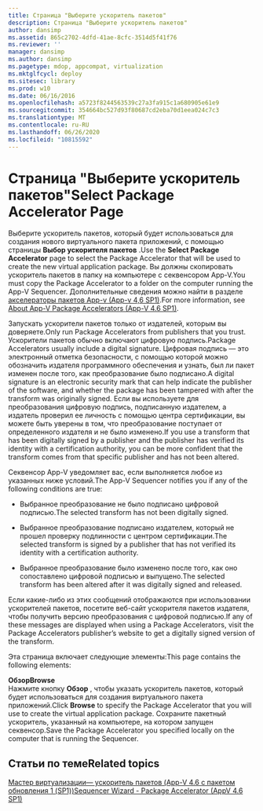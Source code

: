 ```yaml
---
title: Страница "Выберите ускоритель пакетов"
description: Страница "Выберите ускоритель пакетов"
author: dansimp
ms.assetid: 865c2702-4dfd-41ae-8cfc-3514d5f41f76
ms.reviewer: ''
manager: dansimp
ms.author: dansimp
ms.pagetype: mdop, appcompat, virtualization
ms.mktglfcycl: deploy
ms.sitesec: library
ms.prod: w10
ms.date: 06/16/2016
ms.openlocfilehash: a5723f8244563539c27a3fa915c1a680905e61e9
ms.sourcegitcommit: 354664bc527d93f80687cd2eba70d1eea024c7c3
ms.translationtype: MT
ms.contentlocale: ru-RU
ms.lasthandoff: 06/26/2020
ms.locfileid: "10815592"
---
```

# <span data-ttu-id="b3127-103">Страница "Выберите ускоритель пакетов"</span><span class="sxs-lookup"><span data-stu-id="b3127-103">Select Package Accelerator Page</span></span>


<span data-ttu-id="b3127-104">Выберите ускоритель пакетов, который будет использоваться для создания нового виртуального пакета приложений, с помощью страницы **Выбор ускорителя пакетов** .</span><span class="sxs-lookup"><span data-stu-id="b3127-104">Use the **Select Package Accelerator** page to select the Package Accelerator that will be used to create the new virtual application package.</span></span> <span data-ttu-id="b3127-105">Вы должны скопировать ускоритель пакетов в папку на компьютере с секвенсором App-V.</span><span class="sxs-lookup"><span data-stu-id="b3127-105">You must copy the Package Accelerator to a folder on the computer running the App-V Sequencer.</span></span> <span data-ttu-id="b3127-106">Дополнительные сведения можно найти в разделе [акселераторы пакетов App-v (App-v 4,6 SP1)](about-app-v-package-accelerators--app-v-46-sp1-.md).</span><span class="sxs-lookup"><span data-stu-id="b3127-106">For more information, see [About App-V Package Accelerators (App-V 4.6 SP1)](about-app-v-package-accelerators--app-v-46-sp1-.md).</span></span>

<span data-ttu-id="b3127-107">Запускать ускорители пакетов только от издателей, которым вы доверяете.</span><span class="sxs-lookup"><span data-stu-id="b3127-107">Only run Package Accelerators from publishers that you trust.</span></span> <span data-ttu-id="b3127-108">Ускорители пакетов обычно включают цифровую подпись.</span><span class="sxs-lookup"><span data-stu-id="b3127-108">Package Accelerators usually include a digital signature.</span></span> <span data-ttu-id="b3127-109">Цифровая подпись — это электронный отметка безопасности, с помощью которой можно обозначить издателя программного обеспечения и узнать, был ли пакет изменен после того, как преобразование было подписано.</span><span class="sxs-lookup"><span data-stu-id="b3127-109">A digital signature is an electronic security mark that can help indicate the publisher of the software, and whether the package has been tampered with after the transform was originally signed.</span></span> <span data-ttu-id="b3127-110">Если вы используете для преобразования цифровую подпись, подписанную издателем, а издатель проверил ее личность с помощью центра сертификации, вы можете быть уверены в том, что преобразование поступает от определенного издателя и не было изменено.</span><span class="sxs-lookup"><span data-stu-id="b3127-110">If you use a transform that has been digitally signed by a publisher and the publisher has verified its identity with a certification authority, you can be more confident that the transform comes from that specific publisher and has not been altered.</span></span>

<span data-ttu-id="b3127-111">Секвенсор App-V уведомляет вас, если выполняется любое из указанных ниже условий.</span><span class="sxs-lookup"><span data-stu-id="b3127-111">The App-V Sequencer notifies you if any of the following conditions are true:</span></span>

-   <span data-ttu-id="b3127-112">Выбранное преобразование не было подписано цифровой подписью.</span><span class="sxs-lookup"><span data-stu-id="b3127-112">The selected transform has not been digitally signed.</span></span>

-   <span data-ttu-id="b3127-113">Выбранное преобразование подписано издателем, который не прошел проверку подлинности с центром сертификации.</span><span class="sxs-lookup"><span data-stu-id="b3127-113">The selected transform is signed by a publisher that has not verified its identity with a certification authority.</span></span>

-   <span data-ttu-id="b3127-114">Выбранное преобразование было изменено после того, как оно сопоставлено цифровой подписью и выпущено.</span><span class="sxs-lookup"><span data-stu-id="b3127-114">The selected transform has been altered after it was digitally signed and released.</span></span>

<span data-ttu-id="b3127-115">Если какие-либо из этих сообщений отображаются при использовании ускорителей пакетов, посетите веб-сайт ускорителя пакетов издателя, чтобы получить версию преобразования с цифровой подписью.</span><span class="sxs-lookup"><span data-stu-id="b3127-115">If any of these messages are displayed when using a Package Accelerators, visit the Package Accelerators publisher’s website to get a digitally signed version of the transform.</span></span>

<span data-ttu-id="b3127-116">Эта страница включает следующие элементы:</span><span class="sxs-lookup"><span data-stu-id="b3127-116">This page contains the following elements:</span></span>

<a href="" id="browse"></a>**<span data-ttu-id="b3127-117">Обзор</span><span class="sxs-lookup"><span data-stu-id="b3127-117">Browse</span></span>**  
<span data-ttu-id="b3127-118">Нажмите кнопку **Обзор** , чтобы указать ускоритель пакетов, который будет использоваться для создания виртуального пакета приложений.</span><span class="sxs-lookup"><span data-stu-id="b3127-118">Click **Browse** to specify the Package Accelerator that you will use to create the virtual application package.</span></span> <span data-ttu-id="b3127-119">Сохраните пакетный ускоритель, указанный на компьютере, на котором запущен секвенсор.</span><span class="sxs-lookup"><span data-stu-id="b3127-119">Save the Package Accelerator you specified locally on the computer that is running the Sequencer.</span></span>

## <span data-ttu-id="b3127-120">Статьи по теме</span><span class="sxs-lookup"><span data-stu-id="b3127-120">Related topics</span></span>


[<span data-ttu-id="b3127-121">Мастер виртуализации— ускоритель пакетов (App-V 4.6 с пакетом обновления 1 (SP1))</span><span class="sxs-lookup"><span data-stu-id="b3127-121">Sequencer Wizard - Package Accelerator (AppV 4.6 SP1)</span></span>](sequencer-wizard---package-accelerator--appv-46-sp1-.md)

 

 





